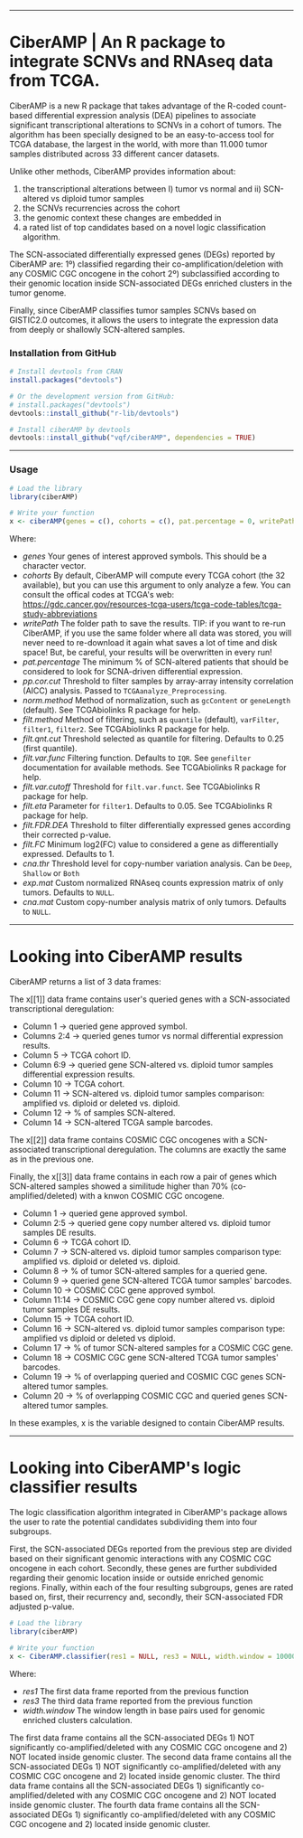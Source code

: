 
------------------------------------------------------------------------

# CiberAMP | An R package to integrate SCNVs and RNAseq data from TCGA.

CiberAMP is a new R package that takes advantage of the R-coded count-based differential expression analysis (DEA) pipelines to associate significant transcriptional alterations to SCNVs in a cohort of tumors. The algorithm has been specially designed to be an easy-to-access tool for TCGA database, the largest in the world, with more than 11.000 tumor samples distributed across 33 different cancer datasets.

Unlike other methods, CiberAMP provides information about:
  1) the transcriptional alterations between I) tumor vs normal and ii) SCN-altered vs diploid tumor samples
  2) the SCNVs recurrencies across the cohort
  3) the genomic context these changes are embedded in
  4) a rated list of top candidates based on a novel logic classification algorithm.

The SCN-associated differentially expressed genes (DEGs) reported by CiberAMP are:
  1º) classified regarding their co-amplification/deletion with any COSMIC CGC oncogene in the cohort
  2º) subclassified according to their genomic location inside SCN-associated DEGs enriched clusters in the tumor genome.
 
Finally, since CiberAMP classifies tumor samples SCNVs based on GISTIC2.0 outcomes, it allows the users to integrate the expression data from deeply or shallowly SCN-altered samples.

### Installation from GitHub ###

```r
# Install devtools from CRAN
install.packages("devtools")

# Or the development version from GitHub:
# install.packages("devtools")
devtools::install_github("r-lib/devtools")

# Install ciberAMP by devtools
devtools::install_github("vqf/ciberAMP", dependencies = TRUE)
```

------------------------------------------------------------------------

### Usage ###

```r
# Load the library
library(ciberAMP)

# Write your function
x <- ciberAMP(genes = c(), cohorts = c(), pat.percentage = 0, writePath = "PATH_TO_FOLDER")
```

Where:

* *genes* Your genes of interest approved symbols. This should be a character vector.
* *cohorts* By default, CiberAMP will compute every TCGA cohort (the 32 available), but you can use this argument to only analyze a few. You can consult the offical codes at TCGA's web: https://gdc.cancer.gov/resources-tcga-users/tcga-code-tables/tcga-study-abbreviations
* *writePath* The folder path to save the results. TIP: if you want to re-run CiberAMP, if you use the same folder where all data was stored, you will never need to re-download it again what saves a lot of time and disk space! But, be careful, your results will be overwritten in every run!
* *pat.percentage* The minimum % of SCN-altered patients that should be considered to look for SCNA-driven differential expression.
* *pp.cor.cut* Threshold to filter samples by array-array intensity correlation (AICC) analysis. Passed to `TCGAanalyze_Preprocessing`.
* *norm.method* Method of normalization, such as `gcContent` or `geneLength` (default). See TCGAbiolinks R package for help.
* *filt.method* Method of filtering, such as `quantile` (default), `varFilter`, `filter1`, `filter2`. See TCGAbiolinks R package for help.
* *filt.qnt.cut* Threshold selected as quantile for filtering. Defaults to 0.25 (first quantile).
* *filt.var.func* Filtering function. Defaults to `IQR`. See `genefilter` documentation for available methods. See TCGAbiolinks R package for help.
* *filt.var.cutoff* Threshold for `filt.var.funct`. See TCGAbiolinks R package for help.
* *filt.eta* Parameter for `filter1`. Defaults to 0.05. See TCGAbiolinks R package for help.
* *filt.FDR.DEA* Threshold to filter differentially expressed genes according their corrected p-value.
* *filt.FC* Minimum log2(FC) value to considered a gene as differentially expressed. Defaults to 1.
* *cna.thr* Threshold level for copy-number variation analysis. Can be `Deep`, `Shallow` or `Both`
* *exp.mat* Custom normalized RNAseq counts expression matrix of only tumors. Defaults to `NULL`.
* *cna.mat* Custom copy-number analysis matrix of only tumors. Defaults to `NULL`.

------------------------------------------------------------------------

# Looking into CiberAMP results

CiberAMP returns a list of 3 data frames:

The x[[1]] data frame contains user's queried genes with a SCN-associated transcriptional deregulation:

* Column 1 -> queried gene approved symbol.
* Columns 2:4 -> queried genes tumor vs normal differential expression results.
* Column 5 -> TCGA cohort ID.
* Column 6:9 -> queried gene SCN-altered vs. diploid tumor samples differential expression results.
* Column 10  -> TCGA cohort.
* Column 11  -> SCN-altered vs. diploid tumor samples comparison: amplified vs. diploid or deleted vs. diploid.
* Column 12  -> % of samples SCN-altered.
* Column 14 -> SCN-altered TCGA sample barcodes.

The x[[2]] data frame contains COSMIC CGC oncogenes with a SCN-associated transcriptional deregulation. The columns are exactly the same as in the previous one.

Finally, the x[[3]] data frame contains in each row a pair of genes which SCN-altered samples showed a similitude higher than 70% (co-amplified/deleted) with a knwon COSMIC CGC oncogene.

* Column 1 -> queried gene approved symbol.
* Column 2:5 -> queried gene copy number altered vs. diploid tumor samples DE results.
* Column 6 -> TCGA cohort ID.
* Column 7 -> SCN-altered vs. diploid tumor samples comparison type: amplified vs. diploid or deleted vs. diploid.
* Column 8 -> % of tumor SCN-altered samples for a queried gene.
* Column 9 -> queried gene SCN-altered TCGA tumor samples' barcodes.
* Column 10 -> COSMIC CGC gene approved symbol.
* Column 11:14 -> COSMIC CGC gene copy number altered vs. diploid tumor samples DE results.
* Column 15 -> TCGA cohort ID.
* Column 16 -> SCN-altered vs. diploid tumor samples comparison type: amplified vs diploid or deleted vs diploid.
* Column 17 -> % of tumor SCN-altered samples for a COSMIC CGC gene.
* Column 18 -> COSMIC CGC gene SCN-altered TCGA tumor samples' barcodes.
* Column 19 -> % of overlapping queried and COSMIC CGC genes SCN-altered tumor samples.
* Column 20 -> % of overlapping COSMIC CGC and queried genes SCN-altered tumor samples.

In these examples, x is the variable designed to contain CiberAMP results.

------------------------------------------------------------------------

# Looking into CiberAMP's logic classifier results

The logic classification algorithm integrated in CiberAMP's package allows the user to rate the potential candidates subdividing them into four subgroups.

First, the SCN-associated DEGs reported from the previous step are divided based on their significant genomic interactions with any COSMIC CGC oncogene in each cohort.
Secondly, these genes are further subdivided regarding their genomic location inside or outside enriched genomic regions. 
Finally, within each of the four resulting subgroups, genes are rated based on, first, their recurrency and, secondly, their SCN-associated FDR adjusted p-value.

```r
# Load the library
library(ciberAMP)

# Write your function
x <- CiberAMP.classifier(res1 = NULL, res3 = NULL, width.window = 1000000)
```
Where:
* *res1* The first data frame reported from the previous function
* *res3* The third data frame reported from the previous function
* *width.window* The window length in base pairs used for genomic enriched clusters calculation.

The first data frame contains all the SCN-associated DEGs 1) NOT significantly co-amplified/deleted with any COSMIC CGC oncogene and 2) NOT located inside genomic cluster.
The second data frame contains all the SCN-associated DEGs 1) NOT significantly co-amplified/deleted with any COSMIC CGC oncogene and 2) located inside genomic cluster.
The third data frame contains all the SCN-associated DEGs 1) significantly co-amplified/deleted with any COSMIC CGC oncogene and 2) NOT located inside genomic cluster.
The fourth data frame contains all the SCN-associated DEGs 1) significantly co-amplified/deleted with any COSMIC CGC oncogene and 2) located inside genomic cluster.
